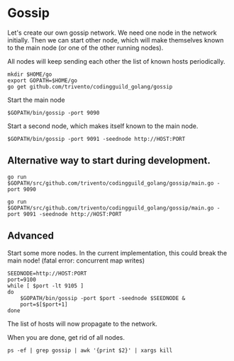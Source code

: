 # Gossip

Let's create our own gossip network.
We need one node in the network initially.
Then we can start other node, which will make themselves known to the main node (or one of the other running nodes).

All nodes will keep sending each other the list of known hosts periodically.

```
mkdir $HOME/go
export GOPATH=$HOME/go
go get github.com/trivento/codingguild_golang/gossip
```

Start the main node

    $GOPATH/bin/gossip -port 9090


Start a second node, which makes itself known to the main node.

    $GOPATH/bin/gossip -port 9091 -seednode http://HOST:PORT

## Alternative way to start during development.

```
go run $GOPATH/src/github.com/trivento/codingguild_golang/gossip/main.go -port 9090

go run $GOPATH/src/github.com/trivento/codingguild_golang/gossip/main.go -port 9091 -seednode http://HOST:PORT

```


## Advanced

Start some more nodes. 
In the current implementation, this could break the main node! (fatal error: concurrent map writes)


    SEEDNODE=http://HOST:PORT
    port=9100
    while [ $port -lt 9105 ]
    do
        $GOPATH/bin/gossip -port $port -seednode $SEEDNODE &
        port=$[$port+1]
    done

The list of hosts will now propagate to the network.


When you are done, get rid of all nodes.

    ps -ef | grep gossip | awk '{print $2}' | xargs kill    


